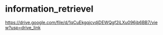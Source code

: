 # information_retrievel
https://drive.google.com/file/d/1qCuEkgqjcvdjDEWQgf2iLXu096jb6BB7/view?usp=drive_link




